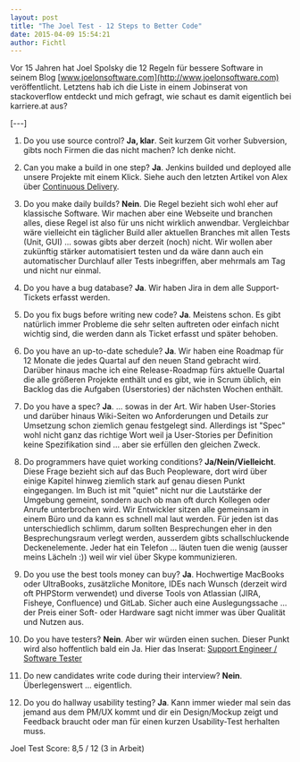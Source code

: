 ```yaml
---
layout: post
title: "The Joel Test - 12 Steps to Better Code"
date: 2015-04-09 15:54:21
author: Fichtl
---
```

Vor 15 Jahren hat Joel Spolsky die 12 Regeln für bessere Software in seinem Blog [www.joelonsoftware.com](http://www.joelonsoftware.com) veröffentlicht. Letztens hab ich die Liste in einem Jobinserat von stackoverflow entdeckt und mich gefragt, wie schaut es damit eigentlich bei karriere.at aus?

[---]

1. Do you use source control? __Ja, klar__. Seit kurzem Git vorher Subversion, gibts noch Firmen die das nicht machen? Ich denke nicht.

2. Can you make a build in one step? __Ja__. Jenkins builded und deployed alle unsere Projekte mit einem Klick. Siehe auch den letzten Artikel von Alex über [Continuous Delivery](http://www.karriere.at/dev-blog/article/view/continuous-delivery-bei-karriere-at).

3. Do you make daily builds? __Nein__. Die Regel bezieht sich wohl eher auf klassische Software. Wir machen aber eine Webseite und branchen alles, diese Regel ist also für uns nicht wirklich anwendbar. Vergleichbar wäre vielleicht ein täglicher Build aller aktuellen Branches mit allen Tests (Unit, GUI) ... sowas gibts aber derzeit (noch) nicht. Wir wollen aber zukünftig stärker automatisiert testen und da wäre dann auch ein automatischer Durchlauf aller Tests inbegriffen, aber mehrmals am Tag und nicht nur einmal.

4. Do you have a bug database? __Ja__. Wir haben Jira in dem alle Support-Tickets erfasst werden.

5. Do you fix bugs before writing new code? __Ja__. Meistens schon. Es gibt natürlich immer Probleme die sehr selten auftreten oder einfach nicht wichtig sind, die werden dann als Ticket erfasst und später behoben.

6. Do you have an up-to-date schedule? __Ja__. Wir haben eine Roadmap für 12 Monate die jedes Quartal auf den neuen Stand gebracht wird. Darüber hinaus mache ich eine Release-Roadmap fürs aktuelle Quartal die alle größeren Projekte enthält und es gibt, wie in Scrum üblich, ein Backlog das die Aufgaben (Userstories) der nächsten Wochen enthält.

7. Do you have a spec? __Ja__. ... sowas in der Art. Wir haben User-Stories und darüber hinaus Wiki-Seiten wo Anforderungen und Details zur Umsetzung schon ziemlich genau festgelegt sind. Allerdings ist "Spec" wohl nicht ganz das richtige Wort weil ja User-Stories per Definition keine Spezifikation sind ... aber sie erfüllen den gleichen Zweck.

8. Do programmers have quiet working conditions? __Ja/Nein/Vielleicht__. Diese Frage bezieht sich auf das Buch Peopleware, dort wird über einige Kapitel hinweg ziemlich stark auf genau diesen Punkt eingegangen. Im Buch ist mit "quiet" nicht nur die Lautstärke der Umgebung gemeint, sondern auch ob man oft durch Kollegen oder Anrufe unterbrochen wird. Wir Entwickler sitzen alle gemeinsam in einem Büro und da kann es schnell mal laut werden. Für jeden ist das unterschiedlich schlimm, darum sollten Besprechungen eher in den Besprechungsraum verlegt werden, ausserdem gibts schallschluckende Deckenelemente. Jeder hat ein Telefon ... läuten tuen die wenig (ausser meins Lächeln :)) weil wir viel über Skype kommunizieren.

9. Do you use the best tools money can buy? __Ja__. Hochwertige MacBooks oder UltraBooks, zusätzliche Monitore, IDEs nach Wunsch (derzeit wird oft PHPStorm verwendet) und diverse Tools von Atlassian (JIRA, Fisheye, Confluence) und GitLab. Sicher auch eine Auslegungssache ... der Preis einer Soft- oder Hardware sagt nicht immer was über Qualität und Nutzen aus.

10. Do you have testers? __Nein__. Aber wir würden einen suchen. Dieser Punkt wird also hoffentlich bald ein Ja. Hier das Inserat: [Support Engineer / Software Tester](http://www.karriere.at/jobs/4316380)

11. Do new candidates write code during their interview? __Nein__. Überlegenswert ... eigentlich.

12. Do you do hallway usability testing? __Ja__. Kann immer wieder mal sein das jemand aus dem PM/UX kommt und dir ein Design/Mockup zeigt und Feedback braucht oder man für einen kurzen Usability-Test herhalten muss.

Joel Test Score: 8,5 / 12 (3 in Arbeit)

